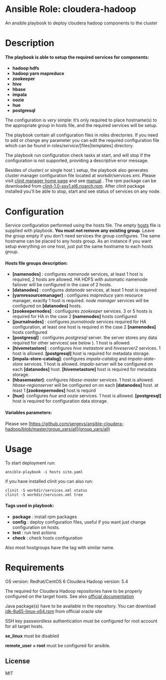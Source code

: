 # Ansible Role: cloudera-hadoop 

An ansible playbook to deploy cloudera hadoop components to the cluster

# Description
#### The playbook is able to setup the required services for components:
* **hadoop hdfs**
* **hadoop yarn mapreduce**
* **zookeeper**
* **hive**
* **hbase**
* **impala**
* **oozie**
* **hue**
* **postgresql** 

The configuration is _very_ simple:
It’s only required to place hostname(s) to the appropriate group in hosts file, and the required services will be setup.

The playbook contain all configuration files in roles directories. If you need to add or change any parameter you can edit
the required configuration file which can be found in roles/_service_/[files|templates] directory.

The playbook run configuration check tasks at start, and will stop if the configuration is not supported,
providing a descriptive error message. 

Besides of cluster( or single host ) setup, the playbook also generates cluster manager configuration file located at workdir/services.xml.
Please visit [clinit manager home page](https://github.com/sergevs/clinit) and see [manual](https://github.com/sergevs/clinit/wiki) .
The rpm package can be downloaded from [clinit-1.0-ssv1.el6.noarch.rpm](https://github.com/sergevs/clinit/releases/download/1.0/clinit-1.0-ssv1.el6.noarch.rpm).
After clinit package installed you’ll be able to stop, start and see status of services on any node.

# Configuration
Service configuration performed using the hosts file. The empty [hosts](https://github.com/sergevs/ansible-cloudera-hadoop/blob/master/hosts) file is supplied with playbook. **You must not remove any existing group**. Leave the group empty if you don't need services the group configures. The same hostname can be placed to any hosts group. As an instance if you want setup everything on one host, just put the same hostname to each hosts group.

#### Hosts file groups description:
* **[namenodes]** : configures _namenode_ services, at least 1 host is required, 2 hosts are allowed. HA HDFS with automatic namenode failover will be configured in the case of 2 hosts.
* **[datanodes]** : configures _datanode_ services, at least 1 host is required
* **[yarnresourcemanager]** : configures _mapreduce_ yarn resource manager, exactly 1 host is required. _node manager_ services will be configured on **[datanodes]** hosts.
* **[zookeepernodes]** : confiugures _zookeeper_ services. 3 or 5 hosts is required for HA in the case 2 **[namenodes]** hosts configured
* **[journalnodes]** : configures _journalnode_ services required for HA configuration, at least one host is required in the case 2 **[namenodes]** hosts configured
* **[postgresql]** : configures _postgresql_ server. the server stores any data required for other services( see below ). 1 host is allowed.
* **[hivemetastore]** : configures _hive metastore_ and _hiveserver2_ services. 1 host is allowed. **[postgresql]** host is required for metadata storage.
* **[impala-store-catalog]**: configures _impala-catalog_ and _impala-state-store_ services. 1 host is allowed. _impala-server_ will be configured on each **[datanodes]** host. **[hivemetastore]** host is required for metadata storage.
* **[hbasemaster]**: configures _hbase-master_ services. 1 host is allowed. _hbase-regionserver_ will be configured on on each **[datanodes]** host. at least 1 **[zookeepernodes]** host is requird
* **[hue]**: configures _hue_ and _oozie_ services. 1 host is allowed. **[postgresql]** host is required for configuration data storage.

#### Variables parameters:
Please see [https://github.com/sergevs/ansible-cloudera-hadoop/blob/master/group_vars/all](group_vars/all)

# Usage
To start deployment run:

    ansible-playbook -i hosts site.yaml 

if you have installed clinit you can also run:

    clinit -S workdir/services.xml status
    clinit -S workdir/services.xml tree

#### Tags used in playbook:
* **package** : install rpm packages
* **config** : deploy configuration files, useful if you want just change configuration on hosts.
* **test** : run test actions
* **check** : check hosts configuration

Also most hostgroups have the tag with similar name.

# Requirements
OS version: Redhat/CentOS 6
Cloudera Hadoop version: 5.4

The required for Cloudera Hadoop repositories have to be properly configured on the target hosts.
See also [official documentation](http://www.cloudera.com/content/www/en-us/documentation/enterprise/latest/topics/cdh_ig_yumrepo_local_create.html)

Java package(s) have to be available in the repository. You can download [jdk-8u65-linux-x64.rpm](http://www.oracle.com/technetwork/java/javase/downloads/java-archive-javase8-2177648.html#jdk-8u60-oth-JPR) from official oracle site

SSH key passwordless authentication must be configured for root account for all target hosts.

**se_linux** must be disabled

**remote_user = root** must be configured for ansible.

## License

MIT
